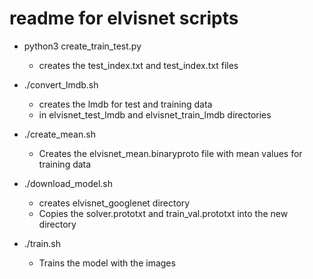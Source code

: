 # readme for elvisnet scripts

* python3 create_train_test.py
    * creates the test_index.txt and test_index.txt files
    
* ./convert_lmdb.sh
    * creates the lmdb for test and training data
    * in elvisnet_test_lmdb and elvisnet_train_lmdb directories
    
* ./create_mean.sh
    * Creates the elvisnet_mean.binaryproto file with mean values for training data

* ./download_model.sh
    * creates elvisnet_googlenet directory
    * Copies the solver.prototxt and train_val.prototxt into the new directory

* ./train.sh
    * Trains the model with the images



